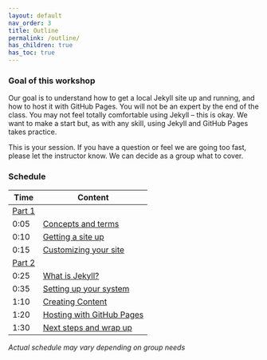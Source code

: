 ```yaml
---
layout: default
nav_order: 3
title: Outline
permalink: /outline/
has_children: true
has_toc: true
---
```



### Goal of this workshop

Our goal is to understand how to get a local Jekyll site up and running, and how to host it with GitHub Pages. You will not be an expert by the end of the class. You may not feel totally comfortable using Jekyll – this is okay. We want to make a start but, as with any skill, using Jekyll and GitHub Pages takes practice.

This is your session. If you have a question or feel we are going too fast, please let the instructor know. We can decide as a group what to cover.

### Schedule

| Time | Content
| --- | ---
| [Part 1](part-01.md)
| 0:05 | [Concepts and terms](concepts.md)
| 0:10 | [Getting a site up](setup-part1.md)
| 0:15 | [Customizing your site](customizing.md)
| [Part 2](part-02.md) 
| 0:25 | [What is Jekyll?](jekyll.md)
| 0:35 | [Setting up your system](setup-part2.md)
| 1:10 | [Creating Content](create-content.md)
| 1:20 | [Hosting with GitHub Pages](gh-pages.md)
| 1:30 | [Next steps and wrap up](next-steps.md)

_Actual schedule may vary depending on group needs_
